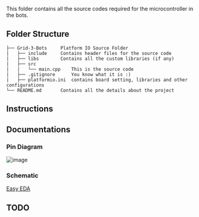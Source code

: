 This folder contains all the source codes required for the microcontroller in the bots.

## Folder Structure
```
├── Grid-3-Bots     Platform IO Source Folder
|   ├── include     Contains header files for the source code
|   ├── libs        Contains all the custom libraries (if any)
|   ├── src
|   |   └── main.cpp    This is the source code
|   ├── .gitignore      You know what it is :)
|   ├── platformio.ini  contains board setting, libraries and other configurations
└── README.md       Contains all the details about the project
```

## Instructions

## Documentations
### Pin Diagram
![image](https://user-images.githubusercontent.com/55695557/128547346-8479d397-2cb4-4a6e-9751-bb0089a39597.png)
### Schematic
  [Easy EDA](https://oshwlab.com/anindya_electronic_hobbyist/monokrome)
## TODO

